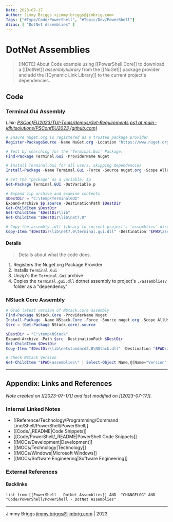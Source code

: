 ```yaml
---
Date: 2023-07-17
Author: Jimmy Briggs <jimmy.briggs@jimbrig.com>
Tags: ["#Type/Code/PowerShell", "#Topic/Dev/PowerShell"]
Alias: [ "DotNet Assemblies" ]
---
```


# DotNet Assemblies

> [!NOTE] About
> Code example using [[PowerShell Core]] to download a [[DotNet]] *assembly*/*library* from the [[NuGet]] package provider and add the [[Dynamic Link Library]] to the current project's dependencies.

## Code

### Terminal.Gui Assembly

*Link: [PSConfEU2023/TUI-Tools/demos/Get-Requirements.ps1 at main · jdhitsolutions/PSConfEU2023 (github.com)](https://github.com/jdhitsolutions/PSConfEU2023/blob/main/TUI-Tools/demos/Get-Requirements.ps1)*

```powershell
# Ensure nuget.org is registered as a trusted package provider
Register-PackageSource -Name NuGet.org -Location "https://www.nuget.org/api/v2" -ProviderName NuGet

# Test by searching for the 'Terminal.Gui' Package:
Find-Package Terminal.Gui -ProviderName Nuget

# Install Terminal.Gui for all users, skipping dependencies
Install-Package -Name Terminal.Gui -Force -Source nuget.org -Scope AllUsers -SkipDependencies

# Set the "package" as a variable, $p
Get-Package Terminal.GUI -OutVariable p

# Expand zip archive and examine contents
$DestDir = "C:\temp\TerminalGUI"
Expand-Archive $p.source -DestinationPath $DestDir
Get-ChildItem $DestDir
Get-ChildItem "$DestDir\lib"
Get-ChildItem "$DestDir\lib\net7.0"

# Copy the assembly .dll library to current project's 'assemblies' directory
Copy-Item "$DestDir\lib\net7.0\terminal.gui.dll" -Destination "$PWD\assemblies\" -PassThru
```

#### Details

> Details about what the code does.

1. Registers the Nuget.org Package Provider
2. Installs `Terminal.Gui`
3. Unzip's the `Terminal.Gui` archive
4. Copies the `terminal.gui.dll` dotnet assembly to project's `./assemblies/` folder as a "dependency" 

### NStack Core Assembly

```powershell
# Grab latest version of NStack.core assembly
Find-Package NStack.Core -ProviderName Nuget
Install-Package -Name NStack.Core -Force -Source nuget.org -Scope AllUsers -SkipDependencies
$src = (Get-Package NStack.core).source

$DestDir = "C:\temp\NStack"
Expand-Archive -Path $src -DestinationPath $DestDir
Get-ChildItem $DestDir
Copy-Item "$DestDir\lib\netstandard2.0\NStack.dll" -Destination "$PWD\assemblies" -PassThru -Force

# Check NStack Version
Get-ChildItem "$PWD\assemblies\" | Select-Object Name,@{Name="Version";Expression={$_.VersionInfo.FileVersion}}
```



***

## Appendix: Links and References

*Note created on [[2023-07-17]] and last modified on [[2023-07-17]].*

### Internal Linked Notes

- [[Reference/Technology/Programming/Command Line/Shell/PowerShell/PowerShell]]
- [[Code/_README|Code Snippets]]
- [[Code/PowerShell/_README|PowerShell Code Snippets]]
- [[MOCs/Development|Development]]
- [[MOCs/Technology|Technology]]
- [[MOCs/Windows|Microsoft Windows]]
- [[MOCs/Software Engineering|Software Engineering]]

### External References

#### Backlinks

```dataview
list from [[PowerShell - DotNet Assemblies]] AND -"CHANGELOG" AND -"Code/PowerShell/PowerShell - DotNet Assemblies"
```


***

Jimmy Briggs <jimmy.briggs@jimbrig.com> | 2023

